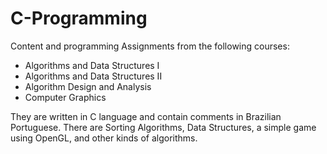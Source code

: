 # C-Programming

Content and programming Assignments from the following courses:
  
  - Algorithms and Data Structures I
  - Algorithms and Data Structures II
  - Algorithm Design and Analysis
  - Computer Graphics
  
 They are written in C language and contain comments in Brazilian Portuguese.
 There are Sorting Algorithms, Data Structures, a simple game using OpenGL, and other kinds of algorithms.
